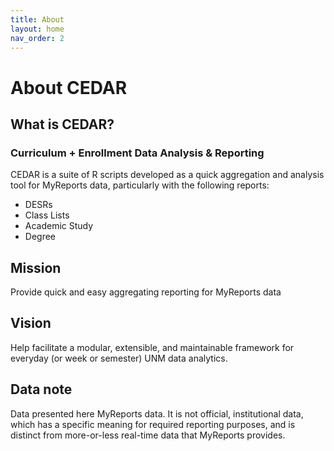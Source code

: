```yaml
---
title: About
layout: home
nav_order: 2
---
```


# About CEDAR

## What is CEDAR?
### Curriculum + Enrollment Data Analysis & Reporting
CEDAR is a suite of R scripts developed as a quick aggregation and analysis tool for MyReports data, particularly with the following reports:
- DESRs
- Class Lists
- Academic Study
- Degree


## Mission
Provide quick and easy aggregating reporting for MyReports data

## Vision
Help facilitate a modular, extensible, and maintainable framework for everyday (or week or semester) UNM data analytics. 


## Data note
Data presented here MyReports data. It is not official, institutional data, which has a specific meaning for required reporting purposes, and is distinct from more-or-less real-time data that MyReports provides. 
